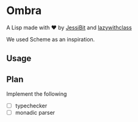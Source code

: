 # Ombra

A Lisp made with :heart: by [JessiBit](https://github.com/jessi-bit) and [lazywithclass](https://github.com/lazywithclass)

We used Scheme as an inspiration.

## Usage

## Plan

Implement the following 

 - [ ] typechecker
 - [ ] monadic parser
